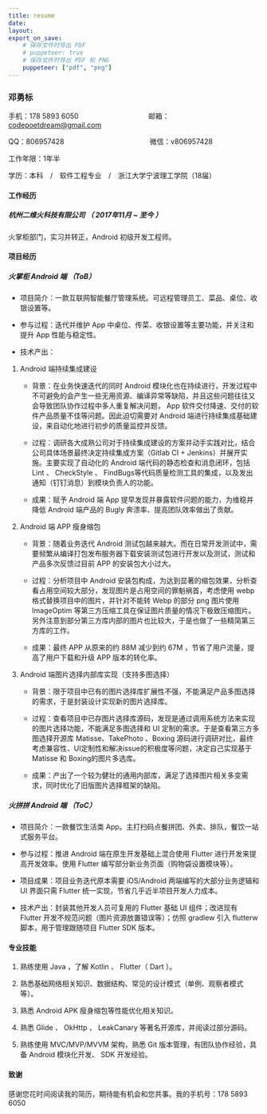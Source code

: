 ```yaml
---
title: resume
date:
layout:
export_on_save:
    # 保存文件时导出 PDF
    # puppeteer: true 
    # 保存文件时导出 PDF 和 PNG
    puppeteer: ["pdf", "png"]
---
```


### 邓勇标

手机：178 5893 6050　　　　　　　　　　邮箱：codepoetdream@gmail.com

QQ：806957428　　　　　　　　　　　 　微信：v806957428

工作年限：1年半

学历：本科　/　软件工程专业　/　浙江大学宁波理工学院（18届）

#### 工作经历

##### 杭州二维火科技有限公司 （ 2017年11月 ~ 至今 ）

火掌柜部门，实习并转正，Android 初级开发工程师。

#### 项目经历

##### 火掌柜 Android 端 （ToB）

- 项目简介：一款互联网智能餐厅管理系统。可远程管理员工、菜品、桌位、收银设置等。

- 参与过程：迭代并维护 App 中桌位、传菜、收银设置等主要功能，并关注和提升 App 性能与稳定性。
  
- 技术产出：

1. Android 端持续集成建设

    - 背景：在业务快速迭代的同时 Android 模块化也在持续进行，开发过程中不可避免的会产生一些无用资源、编译异常等缺陷，并且这些问题往往又会导致团队协作过程中多人重复解决问题， App 软件交付降速、交付的软件产品质量不佳等问题。因此迫切需要对 Android 端进行持续集成基础建设，来自动化地进行初步的质量监控并反馈。

    - 过程：调研各大成熟公司对于持续集成建设的方案并动手实践对比，结合公司具体场景最终决定持续集成方案（Gitlab CI + Jenkins）并展开实施。主要实现了自动化的 Android 端代码的静态检查和消息闭环，包括 Lint 、 CheckStyle 、 FindBugs等代码质量检测工具的集成，以及发出通知（钉钉消息）到模块负责人的功能。

    - 成果：赋予 Android 端 App 提早发现并暴露软件问题的能力，为维稳并降低 Android 端产品的 Bugly 奔溃率、提高团队效率做出了贡献。

2. Android 端 APP 瘦身缩包

    - 背景：随着业务迭代 Android 测试包越来越大。而在日常开发测试中，需要频繁从编译打包发布服务器下载安装测试包进行开发以及测试，测试和产品多次反馈过目前 APP 的安装包大小过大。

    - 过程：分析项目中 Android 安装包构成，为达到显著的缩包效果，分析查看占用空间较大部分，发现图片是占用空间的罪魁祸首，考虑使用 webp 格式替换项目中的图片，并针对不能转 Webp 的部分 png 图片使用 ImageOptim 等第三方压缩工具在保证图片质量的情况下极致压缩图片。另外注意到部分第三方库内部的图片也比较大，于是也做了一些精简第三方库的工作。

    - 成果：最终 APP 从原来的约 88M 减少到约 67M ，节省了用户流量，提高了用户下载和升级 APP 版本的转化率。

3. Android 端图片选择内部库实现（支持多图选择）
  
    - 背景：限于项目中已有的图片选择库扩展性不强，不能满足产品多图选择的需求，于是封装设计实现新的图片选择库。
  
    - 过程：查看项目中已存图片选择库源码，发现是通过调用系统方法来实现的图片选择功能，不能满足多图选择和 UI 定制的需求。于是查看第三方多图选择开源库 Matisse、TakePhoto 、Boxing 源码进行调研对比，最终考虑兼容性、UI定制性和解决issue的积极度等问题，决定自己实现基于 Matisse 和 Boxing的图片多选库。

    - 成果：产出了一个较为健壮的通用内部库，满足了选择图片相关多变需求，同时优化了旧版图片选择框架的缺陷。

##### 火拼拼 Android 端 （ToC）

- 项目简介：一款餐饮生活类 App。主打扫码点餐拼团、外卖、排队，餐饮一站式服务平台。

- 参与过程：推进 Android 端在原生开发基础上混合使用 Flutter 进行开发来提高开发效率。使用 Flutter 编写部分新业务页面（购物袋设置模块等）。

- 项目成果：项目业务迭代原本需要 iOS/Android 两端编写的大部分业务逻辑和 UI 界面只需 Flutter 统一实现，节省几乎近半项目开发人力成本。

- 技术产出：封装其他开发人员可复用的 Flutter 基础 UI 组件；改进现有 Flutter 开发不规范问题（图片资源放置错误等）；仿照 gradlew 引入 flutterw 脚本，用于管理跟随项目 Flutter SDK 版本。

#### 专业技能

1. 熟练使用 Java ，了解 Kotlin 、 Flutter（ Dart ）。

2. 熟悉基础网络相关知识、数据结构、常见的设计模式（单例、观察者模式等）。

3. 熟悉 Android APK 瘦身缩包等性能优化相关知识。

4. 熟悉 Glide 、 OkHttp 、 LeakCanary 等著名开源库，并阅读过部分源码。

5. 熟练使用 MVC/MVP/MVVM 架构，熟悉 Git 版本管理，有团队协作经验，具备 Android 模块化开发、 SDK 开发经验。

#### 致谢

感谢您花时间阅读我的简历，期待能有机会和您共事。我的手机号：178 5893 6050

